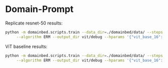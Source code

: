 # Domain-Prompt

Replicate resnet-50 results:

```sh
python -m domainbed.scripts.train --data_dir=./domainbed/data/ --steps 5001 --dataset OfficeHome --test_env 0 \
     --algorithm ERM --output_dir vit/debug --hparams '{"vit_base_16": 0, "lr": 5e-5, "weight_decay": 1e-4, "resnet_dropout": 0.1}'
```

ViT baseline results:

```sh
python -m domainbed.scripts.train --data_dir=./domainbed/data/ --steps 5001 --dataset OfficeHome --test_env 0 \
     --algorithm ERM --output_dir vit/debug --hparams '{"vit_base_16": 1, "lr": 5e-5, "weight_decay": 1e-4, "resnet_dropout": 0.1}'
```
